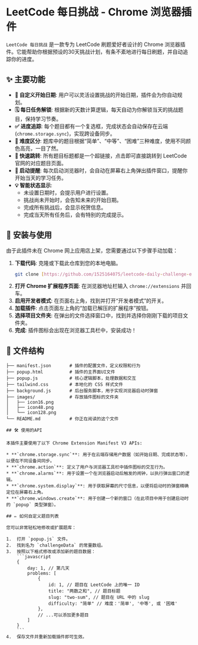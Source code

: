 # LeetCode 每日挑战 - Chrome 浏览器插件

`LeetCode 每日挑战` 是一款专为 LeetCode 刷题爱好者设计的 Chrome 浏览器插件。它能帮助你根据预设的30天挑战计划，有条不紊地进行每日刷题，并自动追踪你的进度。


## ✨ 主要功能

* **📅 自定义开始日期**: 用户可以灵活设置挑战的开始日期，插件会为你自动规划。
* **🗓️ 每日任务解锁**: 根据新的天数计算逻辑，每天自动为你解锁当天的挑战题目，保持学习节奏。
* **✅ 进度追踪**: 每个题目都有一个复选框，完成状态会自动保存在云端 (`chrome.storage.sync`)，实现跨设备同步。
* **🎨 难度区分**: 题库中的题目根据“简单”、“中等”、“困难”三种难度，使用不同颜色高亮，一目了然。
* **🔗 快速跳转**: 所有题目标题都是一个超链接，点击即可直接跳转到 LeetCode 官网的对应题目页面。
* **🚀 启动提醒**: 每次启动浏览器时，会自动在屏幕右上角弹出插件窗口，提醒你开始当天的学习任务。
* **💡 智能状态显示**:
    * 未设置日期时，会提示用户进行设置。
    * 挑战尚未开始时，会告知未来的开始日期。
    * 完成所有挑战后，会显示祝贺信息。
    * 完成当天所有任务后，会有特别的完成提示。

## 🚀 安装与使用

由于此插件未在 Chrome 网上应用店上架，您需要通过以下步骤手动加载：

1.  **下载代码**: 克隆或下载此仓库到您的本地电脑。
    ```bash
    git clone [https://github.com/1525164075/leetcode-daily-challenge-extension.git](https://github.com/1525164075/leetcode-daily-challenge-extension.git)
    ```
2.  **打开 Chrome 扩展程序页面**: 在浏览器地址栏输入 `chrome://extensions` 并回车。
3.  **启用开发者模式**: 在页面右上角，找到并打开“开发者模式”的开关。
4.  **加载插件**: 点击页面左上角的“加载已解压的扩展程序”按钮。
5.  **选择项目文件夹**: 在弹出的文件选择窗口中，找到并选择你刚刚下载的项目文件夹。
6.  **完成**: 插件图标会出现在浏览器工具栏中，安装成功！

## 📁 文件结构
```text
├── manifest.json       # 插件的配置文件，定义权限和行为
├── popup.html          # 插件的主界面UI文件
├── popup.js            # 核心逻辑脚本，处理数据和交互
├── tailwind.css        # 本地化的 CSS 样式文件
├── background.js       # 后台服务脚本，用于实现浏览器启动时弹窗
├── images/             # 存放插件图标的文件夹
│   ├── icon16.png
│   ├── icon48.png
│   └── icon128.png
└── README.md           # 你正在阅读的这个文件

## 🛠️ 使用的API

本插件主要使用了以下 Chrome Extension Manifest V3 APIs:

* **`chrome.storage.sync`**: 用于在云端存储用户数据（如开始日期、完成状态等），以便在不同设备间同步。
* **`chrome.action`**: 定义了用户与浏览器工具栏中插件图标的交互行为。
* **`chrome.alarms`**: 用于设置一个在浏览器启动后触发的闹钟，以执行弹出窗口的逻辑。
* **`chrome.system.display`**: 用于获取屏幕的尺寸信息，以便将启动时的弹窗精确定位在屏幕右上角。
* **`chrome.windows.create`**: 用于创建一个新的窗口（在此项目中用于创建启动时的 `popup` 类型弹窗）。

## ✏️ 如何自定义题目列表

您可以非常轻松地修改或扩展题库：

1.  打开 `popup.js` 文件。
2.  找到名为 `challengeData` 的常量数组。
3.  按照以下格式修改或添加新的题目数据：
    ```javascript
    {
        day: 1, // 第几天
        problems: [
            {
                id: 1, // 题目在 LeetCode 上的唯一 ID
                title: "两数之和", // 题目标题
                slug: "two-sum", // 题目在 URL 中的 slug
                difficulty: "简单" // 难度：'简单', '中等', 或 '困难'
            },
            // ...可以添加更多题目
        ]
    }
    ```
4.  保存文件并重新加载插件即可生效。
